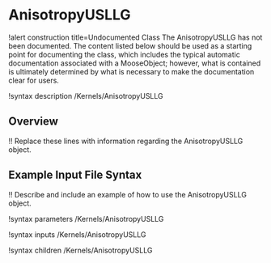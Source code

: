 # AnisotropyUSLLG

!alert construction title=Undocumented Class
The AnisotropyUSLLG has not been documented. The content listed below should be used as a starting point for
documenting the class, which includes the typical automatic documentation associated with a
MooseObject; however, what is contained is ultimately determined by what is necessary to make the
documentation clear for users.

!syntax description /Kernels/AnisotropyUSLLG

## Overview

!! Replace these lines with information regarding the AnisotropyUSLLG object.

## Example Input File Syntax

!! Describe and include an example of how to use the AnisotropyUSLLG object.

!syntax parameters /Kernels/AnisotropyUSLLG

!syntax inputs /Kernels/AnisotropyUSLLG

!syntax children /Kernels/AnisotropyUSLLG
